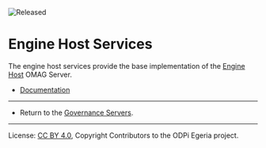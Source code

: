 <!-- SPDX-License-Identifier: CC-BY-4.0 -->
<!-- Copyright Contributors to the ODPi Egeria project. -->


![Released](../../images/egeria-content-status-released.png#pagewidth)
# Engine Host Services

The engine host services provide the base implementation of the
[Engine Host](https://egeria-project.org/concepts/engine-host) OMAG Server.

* [Documentation](https://egeria-project.org/services/engine-host-services)


----
* Return to the [Governance Servers](..).


----
License: [CC BY 4.0](https://creativecommons.org/licenses/by/4.0/),
Copyright Contributors to the ODPi Egeria project.